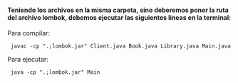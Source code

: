 #### Teniendo los archivos en la misma carpeta, sino deberemos poner la ruta del archivo lombok, debemos ejecutar las siguientes lineas en la terminal:

Para compilar:  

```
 javac -cp ".;lombok.jar" Client.java Book.java Library.java Main.java 
``` 

Para ejecutar:  

```
 java -cp ".;lombok.jar" Main
```
